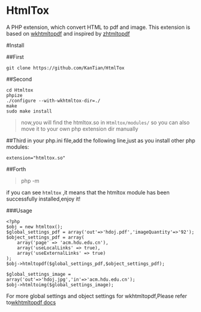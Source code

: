 # HtmlTox
A PHP extension, which convert HTML to pdf and image.
This extension is based on [wkhtmltopdf](http://wkhtmltopdf.org/) and inspired by [zhtmltopdf](https://github.com/shenzhe/zhtmltopdf)

#Install

##First 
```
git clone https://github.com/KanTian/HtmlTox
```

##Second
```
cd Htmltox
phpize
./configure --with-wkhtmltox-dir=./
make
sudo make install
```
> now,you will find the htmltox.so in `Htmltox/modules/`
> so you can also move it to your own php extension dir manually

##Third
in your php.ini file,add the following line,just as you install other php modules:
```
extension="htmltox.so"
```

##Forth
>php -m

if you can see `htmltox` ,it means that the htmltox module has been successfully installed,enjoy it!

###Usage
```
<?php
$obj = new htmltox();
$global_settings_pdf = array('out'=>'hdoj.pdf','imageQuantity'=>'92');
$object_settings_pdf = array(
    array('page' => 'acm.hdu.edu.cn'),
    array('useLocalLinks' => true),
    array('useExternalLinks' => true)
);
$obj->htmltopdf($global_settings_pdf,$object_settings_pdf);

$global_settings_image = array('out'=>'hdoj.jpg','in'=>'acm.hdu.edu.cn');
$obj->htmltoimg($global_settings_image);
```

For more global settings and object settings for wkhtmltopdf,Please refer to[wkhtmltopdf docs](http://wkhtmltopdf.org/libwkhtmltox/pagesettings.html)



